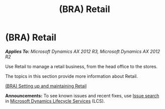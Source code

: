 ﻿---
title: (BRA) Retail
TOCTitle: (BRA) Retail
ms:assetid: 9dc07165-c0db-47a7-91a4-dfd673ec9123
ms:mtpsurl: https://technet.microsoft.com/en-us/library/Dn527709(v=AX.60)
ms:contentKeyID: 59626283
ms.date: 04/18/2014
mtps_version: v=AX.60
---

# (BRA) Retail 


_**Applies To:** Microsoft Dynamics AX 2012 R3, Microsoft Dynamics AX 2012 R2_

Use Retail to manage a retail business, from the head office to the stores.

The topics in this section provide more information about Retail.

[(BRA) Setting up and maintaining Retail](bra-setting-up-and-maintaining-retail.md)

  
**Announcements:** To see known issues and recent fixes, use [Issue search](http://go.microsoft.com/fwlink/?linkid=389258) in [Microsoft Dynamics Lifecycle Services](http://go.microsoft.com/fwlink/?linkid=306505) (LCS).

